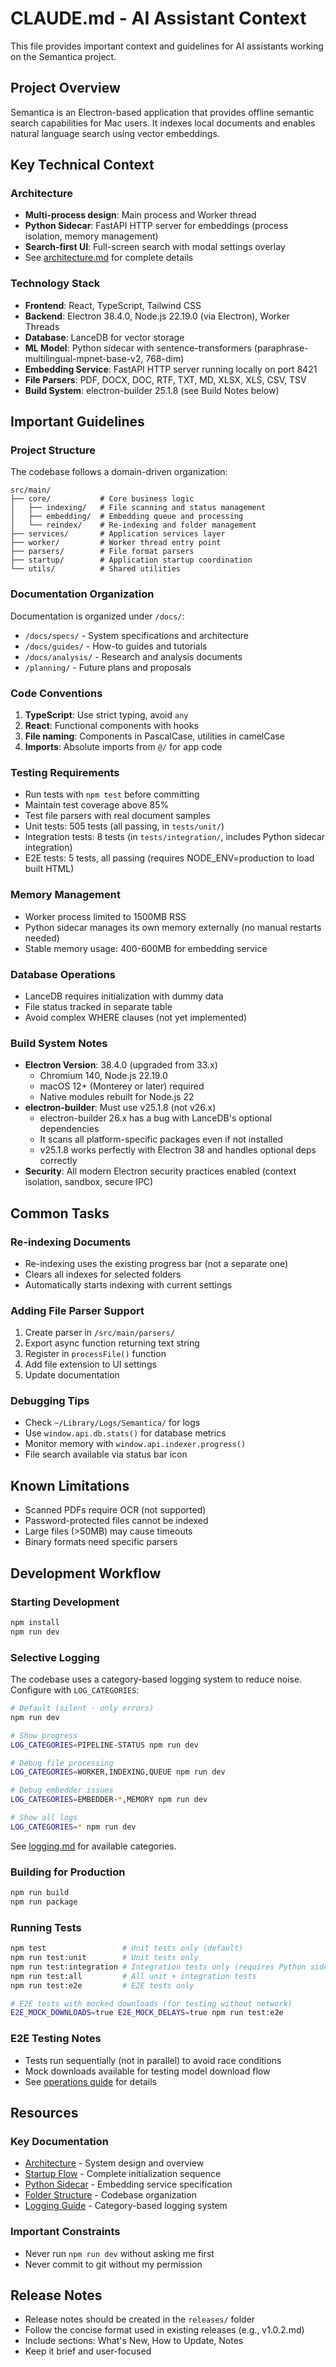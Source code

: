 # CLAUDE.md - AI Assistant Context

This file provides important context and guidelines for AI assistants working on the Semantica project.

## Project Overview

Semantica is an Electron-based application that provides offline semantic search capabilities for Mac users. It indexes local documents and enables natural language search using vector embeddings.

## Key Technical Context

### Architecture
- **Multi-process design**: Main process and Worker thread
- **Python Sidecar**: FastAPI HTTP server for embeddings (process isolation, memory management)
- **Search-first UI**: Full-screen search with modal settings overlay
- See [architecture.md](./docs/specs/02-architecture.md) for complete details

### Technology Stack
- **Frontend**: React, TypeScript, Tailwind CSS
- **Backend**: Electron 38.4.0, Node.js 22.19.0 (via Electron), Worker Threads
- **Database**: LanceDB for vector storage
- **ML Model**: Python sidecar with sentence-transformers (paraphrase-multilingual-mpnet-base-v2, 768-dim)
- **Embedding Service**: FastAPI HTTP server running locally on port 8421
- **File Parsers**: PDF, DOCX, DOC, RTF, TXT, MD, XLSX, XLS, CSV, TSV
- **Build System**: electron-builder 25.1.8 (see Build Notes below)

## Important Guidelines

### Project Structure
The codebase follows a domain-driven organization:
```
src/main/
├── core/           # Core business logic
│   ├── indexing/   # File scanning and status management
│   ├── embedding/  # Embedding queue and processing
│   └── reindex/    # Re-indexing and folder management
├── services/       # Application services layer
├── worker/         # Worker thread entry point
├── parsers/        # File format parsers
├── startup/        # Application startup coordination
└── utils/          # Shared utilities
```

### Documentation Organization
Documentation is organized under `/docs/`:
- `/docs/specs/` - System specifications and architecture
- `/docs/guides/` - How-to guides and tutorials
- `/docs/analysis/` - Research and analysis documents
- `/planning/` - Future plans and proposals

### Code Conventions
1. **TypeScript**: Use strict typing, avoid `any`
2. **React**: Functional components with hooks
3. **File naming**: Components in PascalCase, utilities in camelCase
4. **Imports**: Absolute imports from `@/` for app code

### Testing Requirements
- Run tests with `npm test` before committing
- Maintain test coverage above 85%
- Test file parsers with real document samples
- Unit tests: 505 tests (all passing, in `tests/unit/`)
- Integration tests: 8 tests (in `tests/integration/`, includes Python sidecar integration)
- E2E tests: 5 tests, all passing (requires NODE_ENV=production to load built HTML)

### Memory Management
- Worker process limited to 1500MB RSS
- Python sidecar manages its own memory externally (no manual restarts needed)
- Stable memory usage: 400-600MB for embedding service

### Database Operations
- LanceDB requires initialization with dummy data
- File status tracked in separate table
- Avoid complex WHERE clauses (not yet implemented)

### Build System Notes
- **Electron Version**: 38.4.0 (upgraded from 33.x)
  - Chromium 140, Node.js 22.19.0
  - macOS 12+ (Monterey or later) required
  - Native modules rebuilt for Node.js 22
- **electron-builder**: Must use v25.1.8 (not v26.x)
  - electron-builder 26.x has a bug with LanceDB's optional dependencies
  - It scans all platform-specific packages even if not installed
  - v25.1.8 works perfectly with Electron 38 and handles optional deps correctly
- **Security**: All modern Electron security practices enabled (context isolation, sandbox, secure IPC)

## Common Tasks

### Re-indexing Documents
- Re-indexing uses the existing progress bar (not a separate one)
- Clears all indexes for selected folders
- Automatically starts indexing with current settings

### Adding File Parser Support
1. Create parser in `/src/main/parsers/`
2. Export async function returning text string
3. Register in `processFile()` function
4. Add file extension to UI settings
5. Update documentation

### Debugging Tips
- Check `~/Library/Logs/Semantica/` for logs
- Use `window.api.db.stats()` for database metrics
- Monitor memory with `window.api.indexer.progress()`
- File search available via status bar icon

## Known Limitations
- Scanned PDFs require OCR (not supported)
- Password-protected files cannot be indexed
- Large files (>50MB) may cause timeouts
- Binary formats need specific parsers

## Development Workflow

### Starting Development
```bash
npm install
npm run dev
```

### Selective Logging
The codebase uses a category-based logging system to reduce noise. Configure with `LOG_CATEGORIES`:

```bash
# Default (silent - only errors)
npm run dev

# Show progress
LOG_CATEGORIES=PIPELINE-STATUS npm run dev

# Debug file processing
LOG_CATEGORIES=WORKER,INDEXING,QUEUE npm run dev

# Debug embedder issues
LOG_CATEGORIES=EMBEDDER-*,MEMORY npm run dev

# Show all logs
LOG_CATEGORIES=* npm run dev
```

See [logging.md](./docs/guides/logging.md) for available categories.

### Building for Production
```bash
npm run build
npm run package
```

### Running Tests
```bash
npm test                 # Unit tests only (default)
npm run test:unit        # Unit tests only
npm run test:integration # Integration tests only (requires Python sidecar)
npm run test:all         # All unit + integration tests
npm run test:e2e         # E2E tests only

# E2E tests with mocked downloads (for testing without network)
E2E_MOCK_DOWNLOADS=true E2E_MOCK_DELAYS=true npm run test:e2e
```

### E2E Testing Notes
- Tests run sequentially (not in parallel) to avoid race conditions
- Mock downloads available for testing model download flow
- See [operations guide](./docs/specs/04-operations.md#e2e-testing-configuration) for details

## Resources

### Key Documentation
- [Architecture](./docs/specs/02-architecture.md) - System design and overview
- [Startup Flow](./docs/specs/08-startup-flow.md) - Complete initialization sequence
- [Python Sidecar](./docs/specs/python-sidecar.md) - Embedding service specification
- [Folder Structure](./docs/specs/12-folder-structure.md) - Codebase organization
- [Logging Guide](./docs/guides/logging.md) - Category-based logging system

### Important Constraints
- Never run `npm run dev` without asking me first
- Never commit to git without my permission

## Release Notes
- Release notes should be created in the `releases/` folder
- Follow the concise format used in existing releases (e.g., v1.0.2.md)
- Include sections: What's New, How to Update, Notes
- Keep it brief and user-focused